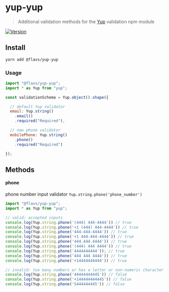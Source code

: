 # yup-yup

> Additional validation methods for the [Yup](https://github.com/jquense/yup) validation npm module

[![Version](https://img.shields.io/npm/v/@flavs/yup-yup.svg?style=for-the-badge)](https://www.npmjs.com/package/@flavsy/yup-yup)

## Install

```bash
yarn add @flavs/yup-yup
```

### Usage
```js
import "@flavs/yup-yup";
import * as Yup from "yup";

const validationSchema = Yup.object().shape({

  // default Yup validator
  email: Yup.string()
    .email()
    .required("Required"),

  // new phone validator
  mobilePhone: Yup.string()
    .phone()
    .required("Required")

});
```

## Methods

#### phone
phone number input validator
`Yup.string.phone('phone_number')`

```js
import "@flavs/yup-yup";
import * as Yup from "yup";

// valid: accepted inputs
console.log(Yup.string.phone('(444) 444-4444')) // true
console.log(Yup.string.phone('+1 (444) 444-4444')) // true
console.log(Yup.string.phone('444-444-4444')) // true
console.log(Yup.string.phone('+1 444-444-4444')) // true
console.log(Yup.string.phone('444.444.4444')) // true
console.log(Yup.string.phone('(444) 444 4444')) // true
console.log(Yup.string.phone('4444444444')); // true
console.log(Yup.string.phone('444 444 4444')) // true
console.log(Yup.string.phone('+14444444444')) // true

// invalid: too many numbers or has a letter or non-numeric character
console.log(Yup.string.phone('44444444445')) // false
console.log(Yup.string.phone('+144444444445')) // false
console.log(Yup.string.phone('S444444445')) // false
```
